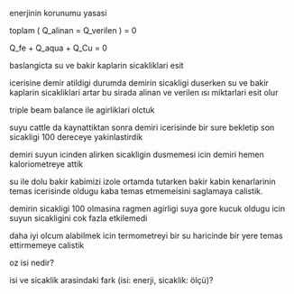 enerjinin korunumu yasasi

toplam ( Q_alinan = Q_verilen ) = 0

Q_fe + Q_aqua + Q_Cu = 0

baslangicta su ve bakir kaplarin sicakliklari esit

icerisine demir atildigi durumda demirin sicakligi duserken su ve bakir kaplarin sicakliklari artar bu sirada alinan ve verilen ısı miktarlari esit olur

triple beam balance ile agirliklari olctuk

suyu cattle da kaynattiktan sonra demiri icerisinde bir sure bekletip son sicakligi 100 dereceye yakinlastirdik

demiri suyun icinden alirken sicakligin dusmemesi icin demiri hemen kaloriometreye attik

su ile dolu bakir kabimizi izole ortamda tutarken bakir kabin kenarlarinin temas icerisinde oldugu kaba temas etmemeisini saglamaya calistik. 

demirin sicakligi 100 olmasina ragmen agirligi suya gore kucuk oldugu icin suyun sicakligini cok fazla etkilemedi

daha iyi olcum alabilmek icin termometreyi bir su haricinde bir yere temas ettirmemeye calistik

oz isi nedir?

isi ve sicaklik arasindaki fark (isi: enerji, sicaklik: ölçü)?